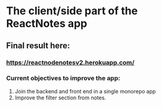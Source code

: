 # The client/side part of the ReactNotes app
## Final result here: 
### https://reactnodenotesv2.herokuapp.com/

### Current objectives to improve the app:
  1. Join the backend and front end in a single monorepo app
  2. Improve the filter section from notes.
